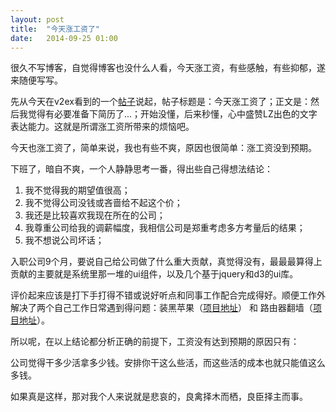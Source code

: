 ```yaml
---
layout: post
title:  "今天涨工资了"
date:   2014-09-25 01:00
---
```


很久不写博客，自觉得博客也没什么人看，今天涨工资，有些感触，有些抑郁，遂来随便写写。

先从今天在v2ex看到的一个[帖子](http://www.v2ex.com/t/121611)说起，帖子标题是：今天涨工资了；正文是：然后我觉得有必要准备下简历了...；开始没懂，后来秒懂，心中盛赞LZ出色的文字表达能力。这就是所谓涨工资所带来的烦恼吧。

今天也涨工资了，简单来说，我也有些不爽，原因也很简单：涨工资没到预期。

下班了，暗自不爽，一个人静静思考一番，得出些自己得想法结论：

1.  我不觉得我的期望值很高；
2.  我不觉得公司没钱或吝啬给不起这个价；
3.  我还是比较喜欢我现在所在的公司；
4.  我尊重公司给我的调薪幅度，我相信公司是郑重考虑多方考量后的结果；
5.  我不想说公司坏话；

入职公司9个月，要说自己给公司做了什么重大贡献，真觉得没有，最最最算得上贡献的主要就是系统里那一堆的ui组件，以及几个基于jquery和d3的ui库。

评价起来应该是打下手打得不错或说好听点和同事工作配合完成得好。顺便工作外解决了两个自己工作日常遇到得问题：装黑苹果（[项目地址](https://github.com/mygoare/Hackintosh)） 和 路由器翻墙（[项目地址](https://github.com/mygoare/openwrt-hg255d)）。

所以呢，在以上结论都分析正确的前提下，工资没有达到预期的原因只有：

>
公司觉得干多少活拿多少钱。安排你干这么些活，而这些活的成本也就只能值这么多钱。
>
如果真是这样，那对我个人来说就是悲哀的，良禽择木而栖，良臣择主而事。
